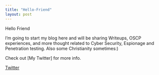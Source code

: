 ```yaml
---
title: "Hello-Friend"
layout: post
---
```


Hello Friend

I’m going to start my blog here and will be sharing Writeups, OSCP experiences, and more thought related to Cyber Security, Espionage and Penetration testing. Also some Christianity sometimes:)

Check out [My Twitter] for more info.

[Twitter](https://twitter.com/JimKwikX)
